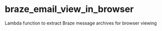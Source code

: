 # braze_email_view_in_browser
Lambda function to extract Braze message archives for browser viewing
